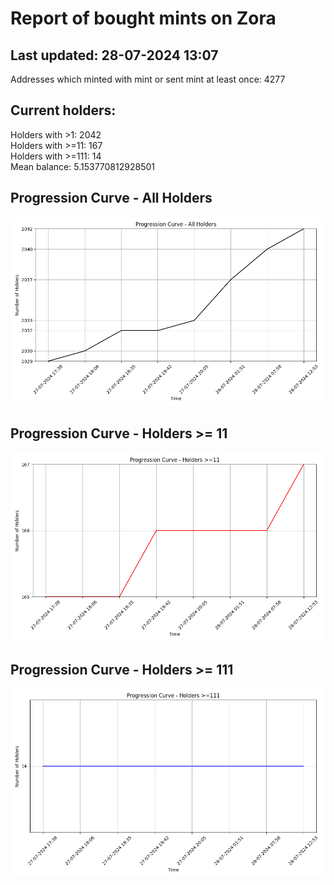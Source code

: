 # Report of bought mints on Zora
## Last updated: 28-07-2024 13:07
Addresses which minted with mint or sent mint at least once: 4277

## Current holders:
Holders with >1: 2042  
Holders with >=11: 167  
Holders with >=111: 14  
Mean balance: 5.153770812928501  

## Progression Curve - All Holders
![addresses with >= 1 mint](progression_curve_all.png)
## Progression Curve - Holders >= 11
![addresses with >= 11 mints](progression_curve_gt_11.png)
## Progression Curve - Holders >= 111
![addresses with >= 111 mints](progression_curve_gt_111.png)
